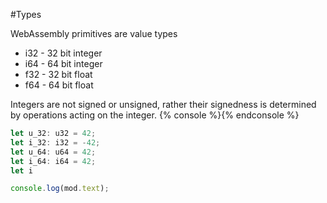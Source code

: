 #Types

WebAssembly primitives are value types

- i32 - 32 bit integer
- i64 - 64 bit integer
- f32 - 32 bit float
- f64 - 64 bit float

Integers are not signed or unsigned, rather their signedness is determined by operations acting on the integer.
{% console %}{% endconsole %}
```ts
let u_32: u32 = 42;
let i_32: i32 = -42;
let u_64: u64 = 42;
let i_64: i64 = 42;
let i
```
```js
console.log(mod.text);
```


<!-- Furthermore there instructionsinstruction there are instructions that operate on smaller bit widths:

- u16/i16
- u8/i8
- bool - 1 bit -->
